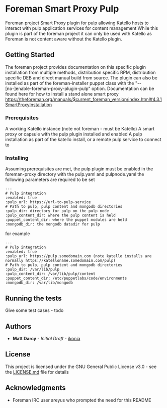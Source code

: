 #  Foreman Smart Proxy Pulp

Foreman project Smart Proxy plugin for pulp allowing Katello hosts to interact with pulp application services for content management
While this plugin is part of the foreman project it can only be used with Katello as Foreman is not content aware without the Katello plugin.

## Getting Started

The foreman project provides documentation on this specific plugin installation from multiple methods, distribution specific RPM, distribution specific DEB and direct manual build from source. 
The plugin can also be installed as part of the foreman-installer puppet class with the "--[no-]enable-foreman-proxy-plugin-pulp" option.
Documentation can be found here for how to install a stand alone smart proxy https://theforeman.org/manuals/$current_foreman_version/index.html#4.3.1SmartProxyInstallation

### Prerequisites

A working Katello instance (note not foreman - must be Katello)
A smart proxy or capsule with the pulp plugin installed and enabled
A pulp installation as part of the katello install, or a remote pulp service to connect to


### Installing

Assuming prerequisites are met, the pulp plugin must be enabled in the foreman-proxy directory with the pulp.yaml and pulpnode.yaml
the following parameters are required to be set

```
---
# Pulp integration
:enabled: true
:pulp_url: https://url-to-pulp-service
# Path to pulp, pulp content and mongodb directories
:pulp_dir: directory for pulp on the pulp node
:pulp_content_dir: where the pulp content is held
:puppet_content_dir: where the puppet modules are held
:mongodb_dir: the mongodb datadir for pulp

```

for example

```
---
# Pulp integration
:enabled: true
:pulp_url: https://pulp.somedomain.com (note katello installs are normally https://katelloname.somedomain.com/pulp)
# Path to pulp, pulp content and mongodb directories
:pulp_dir: /var/lib/pulp
:pulp_content_dir: /var/lib/pulp/content
:puppet_content_dir: /etc/puppetlabs/code/environments
:mongodb_dir: /var/lib/mongodb

```

## Running the tests
Give some test cases - todo



## Authors

* **Matt Darcy** - *Initial Draft* - [ikonia](https://github.com/ikonia)


## License

This project is licensed under the GNU General Public License v3.0 - see the [LICENSE.md](LICENSE.md) file for details

## Acknowledgments

* Foreman IRC user areyus who prompted the need for this README
